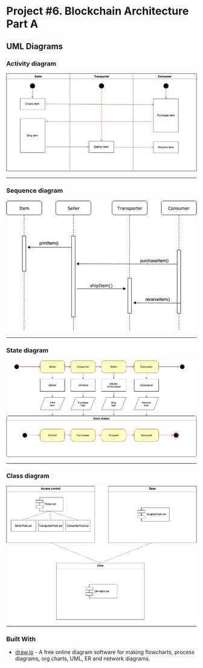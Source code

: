 # Project #6. Blockchain Architecture Part A

## UML Diagrams

### Activity diagram

![activity diagram](./activity_diagram.jpg?raw=true "Activity diagram")

---

### Sequence diagram

![sequence diagram](./sequence_diagram.jpg?raw=true "Sequence diagram")

---

### State diagram

![state diagram](./state_diagram.jpg?raw=true "State diagram")

---

### Class diagram

![class diagram](./class_diagram.jpg?raw=true "Class diagram")

---

### Built With

* [draw.io](https://www.draw.io) - A free online diagram software for making flowcharts, process diagrams, org charts, UML, ER and network diagrams.